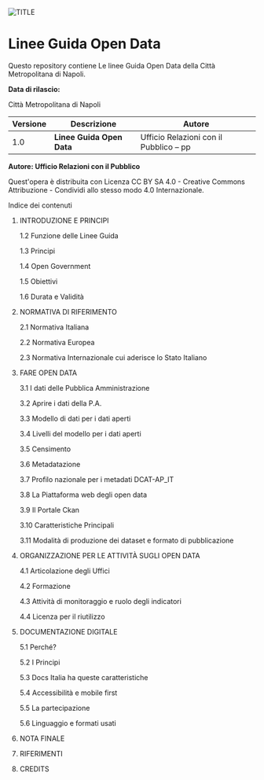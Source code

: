 ![TITLE](http://www.cittametropolitana.na.it/ProvinciaVicina-theme/img/logo_citta_napoli_large.png)

# Linee Guida Open Data

Questo repository contiene Le linee Guida Open Data della Città Metropolitana di Napoli.

**Data di rilascio:**

Città Metropolitana di Napoli

|Versione|Descrizione|Autore|
|---|---|---|
| 1.0 |**Linee Guida Open Data** |Ufficio Relazioni con il Pubblico – pp |


**Autore: Ufficio Relazioni con il Pubblico**

Quest'opera è distribuita con Licenza CC BY SA 4.0 - Creative Commons Attribuzione - Condividi allo stesso modo 4.0 Internazionale.

Indice dei contenuti

1. INTRODUZIONE E PRINCIPI
  
	1.2 Funzione delle Linee Guida
 
	1.3 Principi

	1.4 Open Government
 
	1.5 Obiettivi
  
 	1.6 Durata e Validità
 
2. NORMATIVA DI RIFERIMENTO

	2.1 Normativa Italiana

	2.2 Normativa Europea

	2.3 Normativa Internazionale cui aderisce lo Stato Italiano

3. FARE OPEN DATA

	3.1 I dati delle Pubblica Amministrazione

	3.2 Aprire i dati della P.A.

	3.3 Modello di dati per i dati aperti

	3.4 Livelli del modello per i dati aperti

	3.5 Censimento

	3.6 Metadatazione

	3.7 Profilo nazionale per i metadati DCAT-AP_IT

	3.8 La Piattaforma web degli open data

	3.9 Il Portale Ckan

	3.10 Caratteristiche Principali

	3.11 Modalità di produzione dei dataset e formato di pubblicazione

4. ORGANIZZAZIONE PER LE ATTIVITÀ SUGLI OPEN DATA

	4.1 Articolazione degli Uffici

	4.2 Formazione

	4.3 Attività di monitoraggio e ruolo degli indicatori

	4.4 Licenza per il riutilizzo

5. DOCUMENTAZIONE DIGITALE

	5.1 Perché?

	5.2 I Principi

	5.3 Docs Italia ha queste caratteristiche

	5.4 Accessibilità e mobile first

	5.5 La partecipazione

	5.6 Linguaggio e formati usati

6. NOTA FINALE

7. RIFERIMENTI

8. CREDITS
